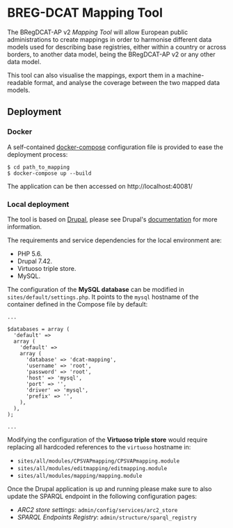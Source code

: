 # BREG-DCAT Mapping Tool

The BRegDCAT-AP v2 _Mapping Tool_ will allow European public administrations to create mappings in order to harmonise different data models used for describing base registries, either within a country or across borders, to another data model, being the BRegDCAT-AP v2 or any other data model. 

This tool can also visualise the mappings, export them in a machine-readable format, and analyse the coverage between the two mapped data models.

## Deployment

### Docker

A self-contained [docker-compose](https://docs.docker.com/compose/install/) configuration file is provided to ease the deployment process:

    $ cd path_to_mapping
    $ docker-compose up --build

The application can be then accessed on http://localhost:40081/

### Local deployment 

The tool is based on [Drupal](https://www.drupal.com), please see Drupal's [documentation](http://drupal.org/documentation) for more information.

The requirements and service dependencies for the local environment are:

* PHP 5.6.
* Drupal 7.42.
* Virtuoso triple store.
* MySQL.

The configuration of the **MySQL database** can be modified in `sites/default/settings.php`. It points to the `mysql` hostname of the container defined in the Compose file by default:

```
...

$databases = array (
  'default' => 
  array (
    'default' => 
    array (
      'database' => 'dcat-mapping',
      'username' => 'root',
      'password' => 'root',
      'host' => 'mysql',
      'port' => '',
      'driver' => 'mysql',
      'prefix' => '',
    ),
  ),
);

...
```

Modifying the configuration of the **Virtuoso triple store** would require replacing all hardcoded references to the `virtuoso` hostname in:

* `sites/all/modules/CPSVAPmapping/CPSVAPmapping.module`
* `sites/all/modules/editmapping/editmapping.module`
* `sites/all/modules/mapping/mapping.module`

Once the Drupal application is up and running please make sure to also update the SPARQL endpoint in the following configuration pages:

* *ARC2 store settings*: `admin/config/services/arc2_store`
* *SPARQL Endpoints Registry*: `admin/structure/sparql_registry`